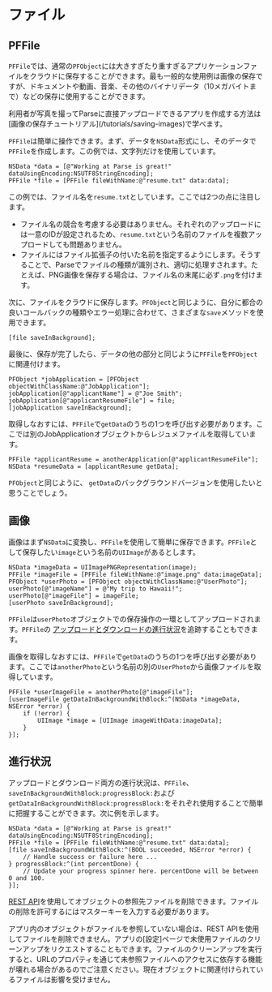 # ファイル

## PFFile

`PFFile`では、通常の`PFObject`には大きすぎたり重すぎるアプリケーションファイルをクラウドに保存することができます。最も一般的な使用例は画像の保存ですが、ドキュメントや動画、音楽、その他のバイナリデータ（10メガバイトまで）などの保存に使用することができます。

<div class='tip info'><div>
利用者が写真を撮ってParseに直接アップロードできるアプリを作成する方法は[画像の保存チュートリアル](/tutorials/saving-images)で学べます。
</div></div>

`PFFile`は簡単に操作できます。まず、データを`NSData`形式にし、そのデータで`PFFile`を作成します。この例では、文字列だけを使用しています。

```objc
NSData *data = [@"Working at Parse is great!" dataUsingEncoding:NSUTF8StringEncoding];
PFFile *file = [PFFile fileWithName:@"resume.txt" data:data];
```

この例では、ファイル名を`resume.txt`としています。ここでは2つの点に注目します。 

*   ファイル名の競合を考慮する必要はありません。それぞれのアップロードには一意のIDが設定されるため、`resume.txt`という名前のファイルを複数アップロードしても問題ありません。
*   ファイルにはファイル拡張子の付いた名前を指定するようにします。そうすることで、Parseでファイルの種類が識別され、適切に処理すされます。たとえば、PNG画像を保存する場合は、ファイル名の末尾に必ず`.png`を付けます。

次に、ファイルをクラウドに保存します。`PFObject`と同じように、自分に都合の良いコールバックの種類やエラー処理に合わせて、さまざまな`save`メソッドを使用できます。

```objc 
[file saveInBackground];
```

最後に、保存が完了したら、データの他の部分と同じように`PFFile`を`PFObject`に関連付けます。

```objc
PFObject *jobApplication = [PFObject objectWithClassName:@"JobApplication"];
jobApplication[@"applicantName"] = @"Joe Smith";
jobApplication[@"applicantResumeFile"] = file;
[jobApplication saveInBackground];
```

取得しなおすには、`PFFile`で`getData`のうちの1つを呼び出す必要があります。ここでは別のJobApplicationオブジェクトからレジュメファイルを取得しています。

```objc
PFFile *applicantResume = anotherApplication[@"applicantResumeFile"];
NSData *resumeData = [applicantResume getData];
```

`PFObject`と同じように、 `getData`のバックグラウンドバージョンを使用したいと思うことでしょう。

## 画像

画像はまず`NSData`に変換し、`PFFile`を使用して簡単に保存できます。`PFFile`として保存したい`image`という名前の`UIImage`があるとします。

```objc
NSData *imageData = UIImagePNGRepresentation(image);
PFFile *imageFile = [PFFile fileWithName:@"image.png" data:imageData];
PFObject *userPhoto = [PFObject objectWithClassName:@"UserPhoto"];
userPhoto[@"imageName"] = @"My trip to Hawaii!";
userPhoto[@"imageFile"] = imageFile;
[userPhoto saveInBackground];
```

`PFFile`は`userPhoto`オブジェクトでの保存操作の一環としてアップロードされます。`PFFile`の [アップロードとダウンロードの進行状況](/docs/jp/ios_guide#files-progress)を追跡することもできます。

画像を取得しなおすには、`PFFile`で`getData`のうちの1つを呼び出す必要があります。ここでは`anotherPhoto`という名前の別の`UserPhoto`から画像ファイルを取得しています。

```objc
PFFile *userImageFile = anotherPhoto[@"imageFile"];
[userImageFile getDataInBackgroundWithBlock:^(NSData *imageData, NSError *error) {
    if (!error) {
        UIImage *image = [UIImage imageWithData:imageData];
    }
}];
```

## 進行状況

アップロードとダウンロード両方の進行状況は、`PFFile`、`saveInBackgroundWithBlock:progressBlock:`および`getDataInBackgroundWithBlock:progressBlock:`をそれぞれ使用することで簡単に把握することができます。次に例を示します。

```objc
NSData *data = [@"Working at Parse is great!" dataUsingEncoding:NSUTF8StringEncoding];
PFFile *file = [PFFile fileWithName:@"resume.txt" data:data];
[file saveInBackgroundWithBlock:^(BOOL succeeded, NSError *error) {
    // Handle success or failure here ... 
} progressBlock:^(int percentDone) {
    // Update your progress spinner here. percentDone will be between 0 and 100.
}];
```

[REST API](/docs/rest#files-deleting)を使用してオブジェクトの参照先ファイルを削除できます。ファイルの削除を許可するにはマスターキーを入力する必要があります。

アプリ内のオブジェクトがファイルを参照していない場合は、REST APIを使用してファイルを削除できません。アプリの[設定]ページで未使用ファイルのクリーンアップをリクエストすることもできます。ファイルのクリーンアップを実行すると、URLのプロパティを通じて未参照ファイルへのアクセスに依存する機能が壊れる場合があるのでご注意ください。現在オブジェクトに関連付けられているファイルは影響を受けません。

